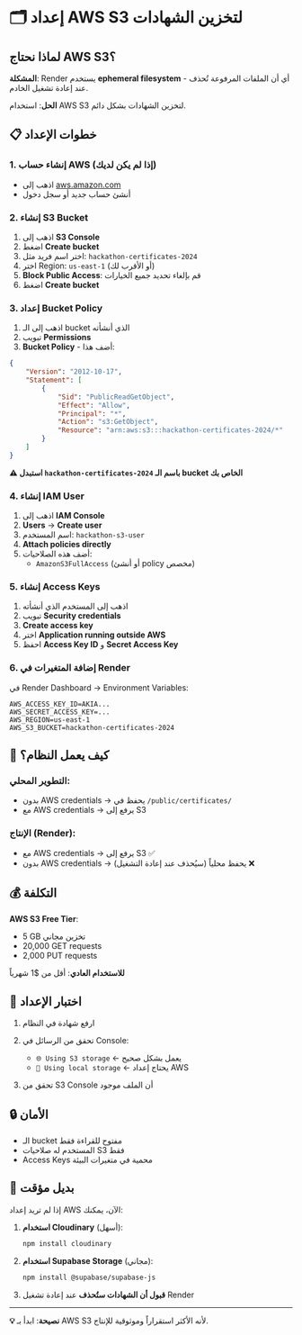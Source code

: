 # 🗂️ إعداد AWS S3 لتخزين الشهادات

## لماذا نحتاج AWS S3؟

**المشكلة**: Render يستخدم **ephemeral filesystem** - أي أن الملفات المرفوعة تُحذف عند إعادة تشغيل الخادم.

**الحل**: استخدام AWS S3 لتخزين الشهادات بشكل دائم.

## 📋 خطوات الإعداد

### 1. إنشاء حساب AWS (إذا لم يكن لديك)
- اذهب إلى [aws.amazon.com](https://aws.amazon.com)
- أنشئ حساب جديد أو سجل دخول

### 2. إنشاء S3 Bucket
1. اذهب إلى **S3 Console**
2. اضغط **Create bucket**
3. اختر اسم فريد مثل: `hackathon-certificates-2024`
4. اختر Region: `us-east-1` (أو الأقرب لك)
5. **Block Public Access**: قم بإلغاء تحديد جميع الخيارات
6. اضغط **Create bucket**

### 3. إعداد Bucket Policy
1. اذهب إلى الـ bucket الذي أنشأته
2. تبويب **Permissions**
3. **Bucket Policy** - أضف هذا:

```json
{
    "Version": "2012-10-17",
    "Statement": [
        {
            "Sid": "PublicReadGetObject",
            "Effect": "Allow",
            "Principal": "*",
            "Action": "s3:GetObject",
            "Resource": "arn:aws:s3:::hackathon-certificates-2024/*"
        }
    ]
}
```

**⚠️ استبدل `hackathon-certificates-2024` باسم الـ bucket الخاص بك**

### 4. إنشاء IAM User
1. اذهب إلى **IAM Console**
2. **Users** → **Create user**
3. اسم المستخدم: `hackathon-s3-user`
4. **Attach policies directly**
5. أضف هذه الصلاحيات:
   - `AmazonS3FullAccess` (أو أنشئ policy مخصص)

### 5. إنشاء Access Keys
1. اذهب إلى المستخدم الذي أنشأته
2. تبويب **Security credentials**
3. **Create access key**
4. اختر **Application running outside AWS**
5. احفظ **Access Key ID** و **Secret Access Key**

### 6. إضافة المتغيرات في Render
في Render Dashboard → Environment Variables:

```
AWS_ACCESS_KEY_ID=AKIA...
AWS_SECRET_ACCESS_KEY=...
AWS_REGION=us-east-1
AWS_S3_BUCKET=hackathon-certificates-2024
```

## 🔧 كيف يعمل النظام؟

### التطوير المحلي:
- بدون AWS credentials → يحفظ في `/public/certificates/`
- مع AWS credentials → يرفع إلى S3

### الإنتاج (Render):
- مع AWS credentials → يرفع إلى S3 ✅
- بدون AWS credentials → يحفظ محلياً (سيُحذف عند إعادة التشغيل) ❌

## 💰 التكلفة

**AWS S3 Free Tier**:
- 5 GB تخزين مجاني
- 20,000 GET requests
- 2,000 PUT requests

**للاستخدام العادي**: أقل من $1 شهرياً

## 🧪 اختبار الإعداد

1. ارفع شهادة في النظام
2. تحقق من الرسائل في Console:
   - `🌐 Using S3 storage` ← يعمل بشكل صحيح
   - `💾 Using local storage` ← يحتاج إعداد AWS

3. تحقق من S3 Console أن الملف موجود

## 🔒 الأمان

- الـ bucket مفتوح للقراءة فقط
- المستخدم له صلاحيات S3 فقط
- Access Keys محمية في متغيرات البيئة

## 🚨 بديل مؤقت

إذا لم تريد إعداد AWS الآن، يمكنك:

1. **استخدام Cloudinary** (أسهل):
   ```bash
   npm install cloudinary
   ```

2. **استخدام Supabase Storage** (مجاني):
   ```bash
   npm install @supabase/supabase-js
   ```

3. **قبول أن الشهادات ستُحذف** عند إعادة تشغيل Render

---

**💡 نصيحة**: ابدأ بـ AWS S3 لأنه الأكثر استقراراً وموثوقية للإنتاج.
